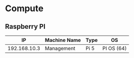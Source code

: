 # Compute

## Raspberry PI

|IP|Machine Name|Type|OS|
|--|------------|-----|--|
|192.168.10.3|Management|Pi 5|PI OS (64)|
